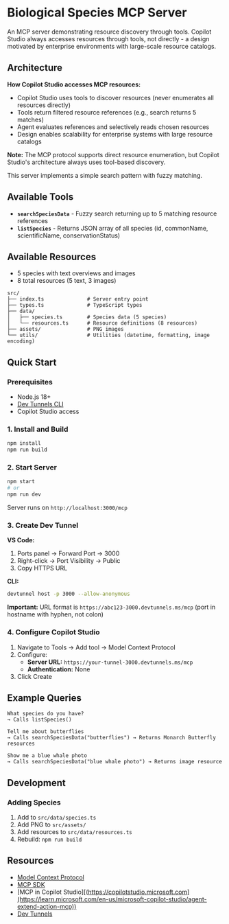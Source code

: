 # Biological Species MCP Server

An MCP server demonstrating resource discovery through tools. Copilot Studio always accesses resources through tools, not directly - a design motivated by enterprise environments with large-scale resource catalogs.

## Architecture

**How Copilot Studio accesses MCP resources:**
- Copilot Studio uses tools to discover resources (never enumerates all resources directly)
- Tools return filtered resource references (e.g., search returns 5 matches)
- Agent evaluates references and selectively reads chosen resources
- Design enables scalability for enterprise systems with large resource catalogs

**Note:** The MCP protocol supports direct resource enumeration, but Copilot Studio's architecture always uses tool-based discovery.

This server implements a simple search pattern with fuzzy matching.

## Available Tools

- **`searchSpeciesData`** - Fuzzy search returning up to 5 matching resource references
- **`listSpecies`** - Returns JSON array of all species (id, commonName, scientificName, conservationStatus)

## Available Resources

- 5 species with text overviews and images
- 8 total resources (5 text, 3 images)

```
src/
├── index.ts              # Server entry point
├── types.ts              # TypeScript types
├── data/
│   ├── species.ts        # Species data (5 species)
│   └── resources.ts      # Resource definitions (8 resources)
├── assets/               # PNG images
└── utils/                # Utilities (datetime, formatting, image encoding)
```

## Quick Start

### Prerequisites

- Node.js 18+
- [Dev Tunnels CLI](https://learn.microsoft.com/en-us/azure/developer/dev-tunnels/get-started)
- Copilot Studio access

### 1. Install and Build

```bash
npm install
npm run build
```

### 2. Start Server

```bash
npm start
# or
npm run dev
```

Server runs on `http://localhost:3000/mcp`

### 3. Create Dev Tunnel

**VS Code:**
1. Ports panel → Forward Port → 3000
2. Right-click → Port Visibility → Public
3. Copy HTTPS URL

**CLI:**
```bash
devtunnel host -p 3000 --allow-anonymous
```

**Important:** URL format is `https://abc123-3000.devtunnels.ms/mcp` (port in hostname with hyphen, not colon)

### 4. Configure Copilot Studio

1. Navigate to Tools → Add tool → Model Context Protocol
2. Configure:
   - **Server URL:** `https://your-tunnel-3000.devtunnels.ms/mcp`
   - **Authentication:** None
3. Click Create

## Example Queries

```
What species do you have?
→ Calls listSpecies()

Tell me about butterflies
→ Calls searchSpeciesData("butterflies") → Returns Monarch Butterfly resources

Show me a blue whale photo
→ Calls searchSpeciesData("blue whale photo") → Returns image resource
```

## Development

### Adding Species

1. Add to `src/data/species.ts`
2. Add PNG to `src/assets/`
3. Add resources to `src/data/resources.ts`
4. Rebuild: `npm run build`

## Resources

- [Model Context Protocol](https://modelcontextprotocol.io/)
- [MCP SDK](https://github.com/modelcontextprotocol/typescript-sdk)
- [MCP in Copilot Studio][(https://copilotstudio.microsoft.com](https://learn.microsoft.com/en-us/microsoft-copilot-studio/agent-extend-action-mcp))
- [Dev Tunnels](https://learn.microsoft.com/en-us/azure/developer/dev-tunnels/overview)
